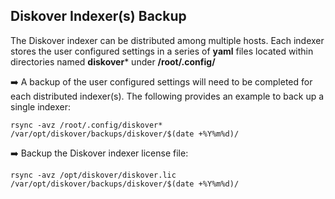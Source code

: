 ## Diskover Indexer(s) Backup

The Diskover indexer can be distributed among multiple hosts. Each indexer stores the user configured settings in a series of **yaml** files located within directories named **diskover*** under **/root/.config/**

➡️ A backup of the user configured settings will need to be completed for each distributed indexer(s). The following provides an example to back up a single indexer:
```
rsync -avz /root/.config/diskover* /var/opt/diskover/backups/diskover/$(date +%Y%m%d)/
```

➡️ Backup the Diskover indexer license file:
```
rsync -avz /opt/diskover/diskover.lic /var/opt/diskover/backups/diskover/$(date +%Y%m%d)/
```
